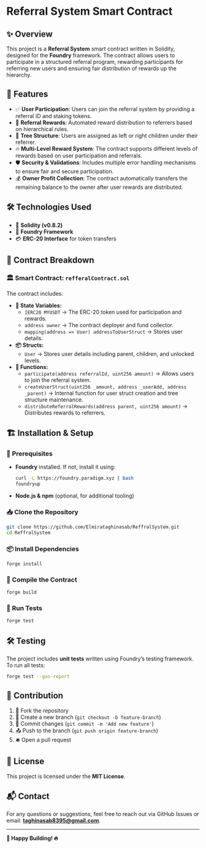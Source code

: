 # Referral System Smart Contract 

## ✨ Overview
This project is a **Referral System** smart contract written in Solidity, designed for the **Foundry** framework. The contract allows users to participate in a structured referral program, rewarding participants for referring new users and ensuring fair distribution of rewards up the hierarchy.

## 🌟 Features
- ✅ **User Participation**: Users can join the referral system by providing a referral ID and staking tokens.
- 🎁 **Referral Rewards**: Automated reward distribution to referrers based on hierarchical rules.
- 🌲 **Tree Structure**: Users are assigned as left or right children under their referrer.
- 🔥 **Multi-Level Reward System**: The contract supports different levels of rewards based on user participation and referrals.
- 🛡️ **Security & Validations**: Includes multiple error handling mechanisms to ensure fair and secure participation.
- 💰 **Owner Profit Collection**: The contract automatically transfers the remaining balance to the owner after user rewards are distributed.

## 🛠️ Technologies Used
- 📝 **Solidity (v0.8.2)**
- 🚀 **Foundry Framework**
- 💳 **ERC-20 Interface** for token transfers

## 📜 Contract Breakdown
### 🏛️ Smart Contract: `refferalContract.sol`
The contract includes:
- **📌 State Variables:**
  - `IERC20 MYUSDT` → The ERC-20 token used for participation and rewards.
  - `address owner` → The contract deployer and fund collector.
  - `mapping(address => User) addressToUserStruct` → Stores user details.
- **📦 Structs:**
  - `User` → Stores user details including parent, children, and unlocked levels.
- **🔧 Functions:**
  - `participate(address referralId, uint256 amount)` → Allows users to join the referral system.
  - `createUserStruct(uint256 _amount, address _userAdd, address _parent)` → Internal function for user struct creation and tree structure maintenance.
  - `distributeReferralRewards(address parent, uint256 amount)` → Distributes rewards to referrers.

## 🏗️ Installation & Setup
### 📌 Prerequisites
- **Foundry** installed. If not, install it using:
  ```sh
  curl -L https://foundry.paradigm.xyz | bash
  foundryup
  ```
- **Node.js & npm** (optional, for additional tooling)

### 📥 Clone the Repository
```sh
git clone https://github.com/Elmirataghinasab/ReffralSystem.git
cd ReffralSystem
```

### 📦 Install Dependencies
```sh
forge install
```

### 🔨 Compile the Contract
```sh
forge build
```

### 🧪 Run Tests
```sh
forge test
```

## 🛠️ Testing
The project includes **unit tests** written using Foundry’s testing framework.
To run all tests:
```sh
forge test --gas-report
```

## 🤝 Contribution
1. 🍴 Fork the repository
2. 🌿 Create a new branch (`git checkout -b feature-branch`)
3. 📝 Commit changes (`git commit -m 'Add new feature'`)
4. 📤 Push to the branch (`git push origin feature-branch`)
5. 🛎️ Open a pull request

## 📜 License
This project is licensed under the **MIT License**.

## 📬 Contact
For any questions or suggestions, feel free to reach out via GitHub Issues or email: **taghinasab8395@gmail.com**.

---
**🚀 Happy Building! 🔥**

